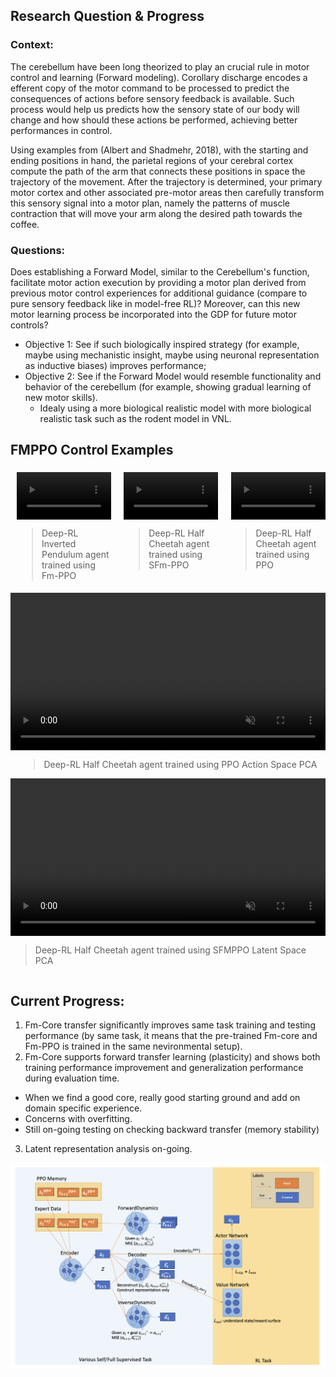 ## Research Question & Progress

### Context:
The cerebellum have been long theorized to play an crucial rule in motor control and learning (Forward modeling). Corollary discharge encodes a efferent copy of the motor command to be processed to predict the consequences of actions before sensory feedback is available. Such process would help us predicts how the sensory state of our body will change and how should these actions be performed, achieving better performances in control.

Using examples from (Albert and Shadmehr, 2018), with the starting and ending positions in hand, the parietal regions of your cerebral cortex compute the path of the arm that connects these positions in space the trajectory of the movement. After the trajectory is determined, your primary motor cortex and other associated pre-motor areas then carefully transform this sensory signal into a motor plan, namely the patterns of muscle contraction that will move your arm along the desired path towards the coffee.

### Questions:
Does establishing a Forward Model, similar to the Cerebellum's function, facilitate motor action execution by providing a motor plan derived from previous motor control experiences for additional guidance (compare to pure sensory feedback like in model-free RL)? Moreover, can this new motor learning process be incorporated into the GDP for future motor controls?

- Objective 1: See if such biologically inspired strategy (for example, maybe using mechanistic insight, maybe using neuronal representation as inductive biases) improves performance;
- Objective 2: See if the Forward Model would resemble functionality and behavior of the cerebellum (for example, showing gradual learning of new motor skills).
  - Idealy using a more biological realistic model with more biological realistic task such as the rodent model in VNL.


## FMPPO Control Examples
<div style="width: 100%; padding: 5px; display: flex; justify-content: center; gap: 20px;">
          <div style="width: 30%; display: flex; flex-direction: column; align-items: center;">
            <video controls autoplay style="width: 100%; height: auto;" muted>
              <source src="../VNL-MVP/demos/website/demo1.mp4" type="video/mp4">
              Your browser does not support the video tag.
            </video>
            <blockquote>Deep-RL Inverted Pendulum agent trained using Fm-PPO</blockquote>
          </div>
          <div style="width: 30%; display: flex; flex-direction: column; align-items: center;">
            <video controls autoplay style="width: 100%; height: auto;" muted>
              <source src="../VNL-MVP/demos/website/sfmppo_converge_712.mp4" type="video/mp4">
              Your browser does not support the video tag.
            </video>
            <blockquote>Deep-RL Half Cheetah agent trained using SFm-PPO</blockquote>
          </div>
        <div style="width: 30%; display: flex; flex-direction: column; align-items: center;">
            <video controls autoplay style="width: 100%; height: auto;" muted>
              <source src="../VNL-MVP/demos/website/ppo_5e6_nice.mp4" type="video/mp4">
              Your browser does not support the video tag.
            </video>
            <blockquote>Deep-RL Half Cheetah agent trained using PPO</blockquote>
        </div>
</div>

<div style="width: 100%; display: flex; flex-direction: column; align-items: center;">
              <video controls autoplay style="width: 100%; height: auto;" muted>
                <source src="../VNL-MVP/demos/website/acti_ppo.mp4" type="video/mp4">
                Your browser does not support the video tag.
              </video>
              <blockquote>Deep-RL Half Cheetah agent trained using PPO Action Space PCA</blockquote>
          </div>

<div style="width: 100%; display: flex; flex-direction: column; align-items: center;">
              <video controls autoplay style="width: 100%; height: auto;" muted>
                <source src="../VNL-MVP/demos/website/acti_sfmppo_kl.mp4" type="video/mp4">
                Your browser does not support the video tag.
              </video>
              <blockquote>Deep-RL Half Cheetah agent trained using SFMPPO Latent Space PCA</blockquote>
          </div>

## Current Progress:
1. Fm-Core transfer significantly improves same task training and testing performance (by same task, it means that the pre-trained Fm-core and Fm-PPO is trained in the same nevironmental setup).
2. Fm-Core supports forward transfer learning (plasticity) and shows both training performance improvement and generalization performance during evaluation time.
  - When we find a good core, really good starting ground and add on domain specific experience.
  - Concerns with overfitting.
  - Still on-going testing on checking backward transfer (memory stability)
3. Latent representation analysis on-going.

![Alt text](demos/website/dynamics_model.png)
